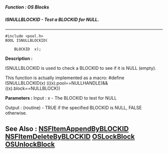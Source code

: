 ##### Function : OS Blocks
##### ISNULLBLOCKID - Test a BLOCKID for NULL.
---
```
#include <pool.h>
BOOL ISNULLBLOCKID(

	BLOCKID  x);
```
**Description :**

ISNULLBLOCKID is used to check a BLOCKID to see if it is NULL (empty).

This function is actually implemented as a macro:
#define ISNULLBLOCKID(x) (((x).pool==NULLHANDLE)&&((x).block==NULLBLOCK))

**Parameters :**
Input :
x  -  The BLOCKID to test for NULL

Output :
(routine)  -  TRUE if the specified BLOCKID is NULL, FALSE otherwise.



**See Also :**
[NSFItemAppendByBLOCKID](/reference/Func/NSFItemAppendByBLOCKID)
[NSFItemDeleteByBLOCKID](/reference/Func/NSFItemDeleteByBLOCKID)
[OSLockBlock](/reference/Func/OSLockBlock)
[OSUnlockBlock](/reference/Func/OSUnlockBlock)
---
